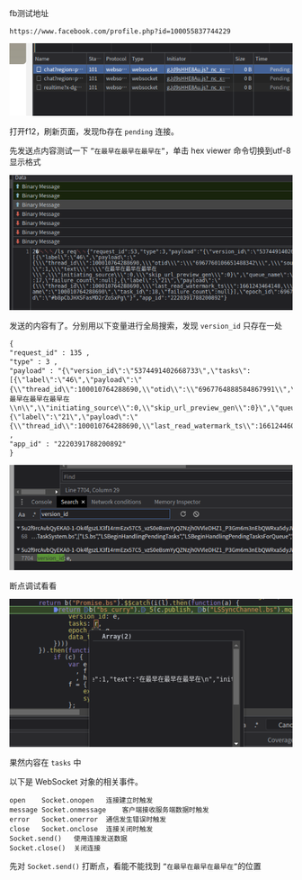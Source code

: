 fb测试地址

    https://www.facebook.com/profile.php?id=100055837744229

![debugger](../../img/107.png)

打开f12，刷新页面，发现fb存在 `pending` 连接。

先发送点内容测试一下 `”在最早在最早在最早在”`，单击 hex viewer 命令切换到utf-8显示格式

![debugger](../../img/108.png)

发送的内容有了。分别用以下变量进行全局搜索，发现 `version_id` 只存在一处

    {
    "request_id" : 135 ,
    "type" : 3 ,
    "payload" : "{\"version_id\":\"5374491402668733\",\"tasks\":[{\"label\":\"46\",\"payload\":\"{\\"thread_id\\":100010764288690,\\"otid\\":\\"6967764888584867991\\",\\"source\\":1966082,\\"send_type\\":1,\\"text\\":\\"在最早在最早在最早在\\n\\",\\"initiating_source\\":0,\\"skip_url_preview_gen\\":0}\",\"queue_name\":\"100010764288690\",\"task_id\":59,\"failure_count\":null},{\"label\":\"21\",\"payload\":\"{\\"thread_id\\":100010764288690,\\"last_read_watermark_ts\\":1661244604250,\\"sync_group\\":1}\",\"queue_name\":\"100010764288690\",\"task_id\":60,\"failure_count\":null}],\"epoch_id\":6967764888764024872,\"data_trace_id\":\"#/Fg8S8JQS66+1KJPWt0yig\"}" ,
    "app_id" : "2220391788200892"
    }

![debugger](../../img/109.png)

断点调试看看

![debugger](../../img/110.png)

果然内容在 `tasks` 中

以下是 WebSocket 对象的相关事件。

    open	Socket.onopen	连接建立时触发
    message	Socket.onmessage	客户端接收服务端数据时触发
    error	Socket.onerror	通信发生错误时触发
    close	Socket.onclose	连接关闭时触发
    Socket.send()	使用连接发送数据
    Socket.close()	关闭连接
    
先对 `Socket.send()` 打断点，看能不能找到 `”在最早在最早在最早在”`的位置